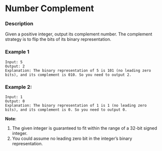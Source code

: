 # Number Complement

### Description
Given a positive integer, output its complement number. The complement strategy is to flip the bits of its binary representation.

### Example 1
```
Input: 5
Output: 2
Explanation: The binary representation of 5 is 101 (no leading zero bits), and its complement is 010. So you need to output 2.
```

### Example 2:
```
Input: 1
Output: 0
Explanation: The binary representation of 1 is 1 (no leading zero bits), and its complement is 0. So you need to output 0.
```

**Note**:
1. The given integer is guaranteed to fit within the range of a 32-bit signed integer.
2. You could assume no leading zero bit in the integer’s binary representation.
